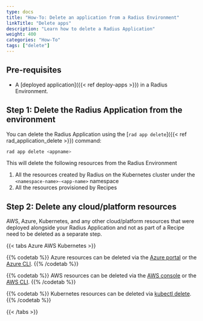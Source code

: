 ```yaml
---
type: docs
title: "How-To: Delete an application from a Radius Environment"
linkTitle: "Delete apps"
description: "Learn how to delete a Radius Application"
weight: 400
categories: "How-To"
tags: ["delete"]
---
```


## Pre-requisites

- A [deployed application]({{< ref deploy-apps >}}) in a Radius Environment.

## Step 1: Delete the Radius Application from the environment 

You can delete the Radius Application using the [`rad app delete`]({{< ref rad_application_delete >}}) command:

```bash
rad app delete <appname>
```

This will delete the following resources from the Radius Environment
    
1. All the resources created by Radius on the Kubernetes cluster under the `<namespace-name>-<app-name>` namespace
1. All the resources provisioned by Recipes

## Step 2: Delete any cloud/platform resources

AWS, Azure, Kubernetes, and any other cloud/platform resources that were deployed alongside your Radius Application and not as part of a Recipe need to be deleted as a separate step.

{{< tabs Azure AWS Kubernetes >}}

{{% codetab %}}
Azure resources can be deleted via the [Azure portal](https://portal.azure.com/) or the [Azure CLI](https://learn.microsoft.com/cli/azure/resource?view=azure-cli-latest#az-resource-delete).
{{% /codetab %}}

{{% codetab %}}
 AWS resources can be deleted via the [AWS console](https://aws.amazon.com/console/) or the [AWS CLI](https://docs.aws.amazon.com/cli/latest/reference/cloudcontrol/delete-resource.html).
{{% /codetab %}}

{{% codetab %}}
Kubernetes resources can be deleted via [kubectl delete](https://kubernetes.io/docs/reference/kubectl/cheatsheet/#deleting-resources).
{{% /codetab %}}

{{< /tabs >}}